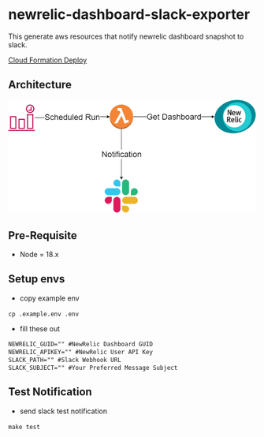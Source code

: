 # newrelic-dashboard-slack-exporter

This generate aws resources that notify newrelic dashboard snapshot to slack.

<a href="https://ap-northeast-1.console.aws.amazon.com/cloudformation/home?region=ap-northeast-1#/stacks/create/review?templateURL=https://newrelic-dashboard-slack-exporter-bucket.s3.ap-northeast-1.amazonaws.com/template.yaml&stackName=newrelic-dashboard-slack-exporter-stack" target="_blank">Cloud Formation Deploy</a>

## Architecture

![](img/newrelic-dashboard-slack-exporter-architecture.png)

## Pre-Requisite

- Node = 18.x

## Setup envs

- copy example env

`cp .example.env .env`

- fill these out

```
NEWRELIC_GUID="" #NewRelic Dashboard GUID
NEWRELIC_APIKEY="" #NewRelic User API Key
SLACK_PATH="" #Slack Webhook URL
SLACK_SUBJECT="" #Your Preferred Message Subject
```

## Test Notification

- send slack test notification

`make test`
